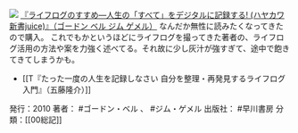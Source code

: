 
[![](https://images-fe.ssl-images-amazon.com/images/I/417RwSrDozL._SL160_.jpg)](http://www.amazon.co.jp/exec/obidos/ASIN/4153200107/choiyaki81-22/ref=nosim)
[『ライフログのすすめ—人生の「すべて」をデジタルに記録する! (ハヤカワ新書juice)』（ゴードン ベル ジム ゲメル）](http://www.amazon.co.jp/exec/obidos/ASIN/4153200107/choiyaki81-22/ref=nosim)
なんだか無性に読みたくなってきたので購入。
これでもかというほどにライフログを撮ってきた著者の、ライフログ活用の方法や案を力強く述べてる。それ故に少し灰汁が強すぎて、途中で飽きてきてしまうかも。

- [[T『たった一度の人生を記録しなさい 自分を整理・再発見するライフログ入門』（五藤隆介）]]

発行：2010
著者： #ゴードン・ベル 、 #ジム・ゲメル
出版社： #早川書房
分類：[[00総記]]